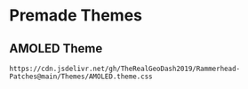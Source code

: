 # Premade Themes 

AMOLED Theme
---------------
```
https://cdn.jsdelivr.net/gh/TheRealGeoDash2019/Rammerhead-Patches@main/Themes/AMOLED.theme.css
```
